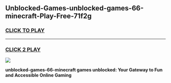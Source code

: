 
## Unblocked-Games-unblocked-games-66-minecraft-Play-Free-71f2g
<h3>
<a href="https://premium76.site?title=unblocked-games-66-minecraft&ref=10A">CLICK TO PLAY</a></h3>
<hr>

<h3>
<a href="https://premium76.site?title=unblocked-games-66-minecraft&ref=10A">CLICK 2 PLAY</a>
  
</h3>

<a href="https://premium76.site?title=unblocked-games-66-minecraft&ref=10A"><img src="https://clearcache.store/games.png"></a>


**unblocked-games-66-minecraft games unblocked: Your Gateway to Fun and Accessible Online Gaming**
